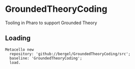 # GroundedTheoryCoding
Tooling in Pharo to support Grounded Theory

## Loading
```Smalltalk
Metacello new
  repository: 'github://bergel/GroundedTheoryCoding/src';
  baseline: 'GroundedTheoryCoding';
  load.
```
